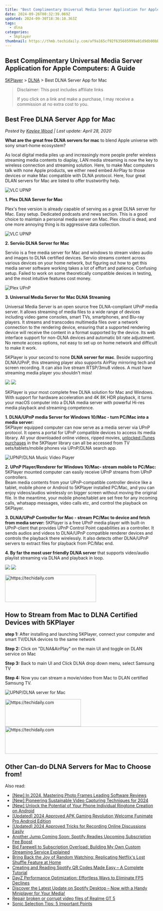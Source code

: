 ```yaml
---
title: "Best Complimentary Universal Media Server Application for Apple Computers: A Guide"
date: 2024-09-26T00:32:39.069Z
updated: 2024-09-30T18:36:10.363Z
tags:
  - dlna
categories:
  - 5kplayer
thumbnail: https://thmb.techidaily.com/af9a165cf92f635605999a01d9db00bb83502e778fa19e3b821f0bbc6f19d054.jpg
---
```


## Best Complimentary Universal Media Server Application for Apple Computers: A Guide

[5KPlayer](https://tools.techidaily.com/5kplayer/products/) \> [DLNA](https://tools.techidaily.com/5kplayer/dlna/) \> Best DLNA Server App for Mac

>  Disclaimer: This post includes affiliate links
>
>  If you click on a link and make a purchase, I may receive a commission at no extra cost to you.
>

## Best Free DLNA Server App for Mac

 _Posted by [Kaylee Wood](https://www.quora.com/profile/Amanda-Hu-21) | Last update: April 28, 2020_

**What are the great free DLNA servers for mac**  to blend Apple universe with sony smart-home ecosystem? 

As local digital media piles up and increasingly more people prefer wireless streaming media contents to diaplay, LAN media streaming is now the key to wireless connection and streaming solution. Here, to make Mac computers talk with none Apple products, we either need embed AirPlay to those devices or make Mac compatible with DLNA protocol. Here, four great DLAN servers for Mac are listed to offer trustworthy help. 

![VLC UPNP](https://www.5kplayer.com/dlna/../video-music-player/img/5kp-plex-player-icon-yxt-052501.jpg) 

**1\. Plex DLNA Server for Mac**

Plex's free version is already capable of serving as a great DLNA server for Mac. Easy setup. Dedicated podcasts and news section. This is a good choice to maintain a personal media server on Mac. Plex cloud is dead, and one more annoying thing is its aggressive data collection.

![VLC UPNP](http://icons.iconarchive.com/icons/papirus-team/papirus-apps/512/serviio-icon.png) 

**2\. Serviio DLNA Server for Mac**

Serviio is a free media server for Mac and windows to stream video audio and images to DLNA certified devices. Serviio streams content across various devices on your home network, but figuring out how to get this media server software working takes a lot of effort and patience. Confusing setup. Failed to work on some theoretically compatible devices in testing, and the most intuitive features cost money. 

![Plex UPnP](http://www.universalmediaserver.com/images/logo.jpg) 

**3\. Universal Media Server for Mac DLNA Streaming**

Universal Media Server is an open source free DLNA-compliant UPnP media server. It allows streaming of media files to a wide range of devices including video game consoles, smart TVs, smartphones, and Blu-ray players. It streams and transcodes multimedia files over a network connection to the rendering device, ensuring that a supported rendering device will receive the content in a format supported by the device. Its web interface support for non-DLNA devices and automatic bit rate adjustment. No remote access options, not easy to set up on home network and difficult to make it work. 

5KPlayer is your second to none **DLNA server for mac**. Beside supporting DLNA/UPnP, this streaming player also supports AirPlay mirroring tech and screen recording. It can also live stream RTSP/3mu8 videos. A must have streaming media player you shouldn't miss! 

[![](https://www.5kplayer.com/dlna/../button/freedownwhitewin.png)](https://tools.techidaily.com/5kplayer/products/) [![](https://www.5kplayer.com/dlna/../button/freedownbackmac.png)](https://tools.techidaily.com/5kplayer/products/) 

5KPlayer is your most complete free DLNA solution for Mac and Windows. With support for hardware acceleration and 4K 8K HDR playback, it turns your macOS computer into a DLNA media server with powerful Hi-res media playback and streaming competence.

**1\. DLNA/UPnP media Server for Windows 10/Mac - turn PC/Mac into a media server:**   
 5KPlayer equipped computer can now serve as a media server via UPnP protocol. It opens a portal for UPnP compatible devices to access its media library. All your downloaded online videos, ripped movies, [unlocked iTunes purchases](https://tools.techidaily.com/5kplayer/iphone-manager/) in the 5KPlayer library can all be accessed from TV sets/tablets/mobile phones via UPnP/DLNA search app. 

![UPNP/DLNA Music Video Player](https://www.5kplayer.com/dlna/img/1.png) 

**2\. UPnP Player/Renderer for Windows 10/Mac- stream mobile to PC/Mac:** 5KPlayer mounted computer can easily receive UPnP streams from UPnP controllers.  
 Beam media contents from your UPnP-compatible controller device like a tablet, mobile phone or Android to 5KPlayer installed PC/Mac, and you can enjoy videos/audios wirelessly on bigger screen without moving the original file. In the meantime, your mobile phone/tablet are set free for any incoming calls, whatsapp messages, video calls etc, and control the playback on 5KPlayer. 

**3\. DLNA/UPnP Controller for Mac - stream PC/Mac to device and fetch from media server:** 5KPlayer is a free UPnP media player with built-in UPnP-client that provides UPnP Control Point capabilities as a controller. It sends audios and videos to DLNA/UPnP compatible renderer devices and controls the playback there wirelessly. It also detects other DLNA/UPnP servers to extract files for playback from PC/Mac end. 

**4\. By far the most user friendly DLNA server**  that supports video/audio playlist streaming via DLNA and playback in loop. 

[![](https://www.5kplayer.com/dlna/../button/freedownwhitewin.png)](https://tools.techidaily.com/5kplayer/products/) [![](https://www.5kplayer.com/dlna/../button/freedownbackmac.png)](https://tools.techidaily.com/5kplayer/products/) 

<!-- affiliate ads begin -->
<a href="https://25home.pxf.io/c/5597632/2148646/16836" target="_top" id="2148646">
  <img src="//a.impactradius-go.com/display-ad/16836-2148646" border="0" alt="https://techidaily.com" width="300" height="90"/>
</a>
<img height="0" width="0" src="https://25home.pxf.io/i/5597632/2148646/16836" style="position:absolute;visibility:hidden;" border="0" />
<!-- affiliate ads end -->

## How to Stream from Mac to DLNA Certified Devices with 5KPlayer

**step 1:** After installing and launching 5KPlayer, connect your computer and smart TV/DLNA devices to the same network

**Step 2:** Click on "DLNA&AirPlay" on the main UI and toggle on DLAN service on Mac 

**Step 3:** Back to main UI and Click DLNA drop down menu, select Samsung TV

**Step 4:** Now you can stream a movie/video from Mac to DLAN certified Samsung TV. 

![UPNP/DLNA server for Mac](https://www.5kplayer.com/dlna/img/dlna-mac-to-tv.jpg)

<!-- affiliate ads begin -->
<a href="https://aligracehair.sjv.io/c/5597632/2135354/19272" target="_top" id="2135354">
  <img src="//a.impactradius-go.com/display-ad/19272-2135354" border="0" alt="https://techidaily.com" width="250" height="90"/>
</a>
<img height="0" width="0" src="https://aligracehair.sjv.io/i/5597632/2135354/19272" style="position:absolute;visibility:hidden;" border="0" />
<!-- affiliate ads end -->

<!-- affiliate ads begin -->
<a href="https://bluettiit.sjv.io/c/5597632/2148129/17093" target="_top" id="2148129">
  <img src="//a.impactradius-go.com/display-ad/17093-2148129" border="0" alt="https://techidaily.com" width="728" height="90"/>
</a>
<img height="0" width="0" src="https://bluettiit.sjv.io/i/5597632/2148129/17093" style="position:absolute;visibility:hidden;" border="0" />
<!-- affiliate ads end -->

## Other Can-do DLNA Servers for Mac to Choose from!

<ins class="adsbygoogle"
     style="display:block"
     data-ad-format="autorelaxed"
     data-ad-client="ca-pub-7571918770474297"
     data-ad-slot="1223367746"></ins>

<ins class="adsbygoogle"
     style="display:block"
     data-ad-client="ca-pub-7571918770474297"
     data-ad-slot="8358498916"
     data-ad-format="auto"
     data-full-width-responsive="true"></ins>

<span class="atpl-alsoreadstyle">Also read:</span>
<div><ul>
<li><a href="https://fox-hovers.techidaily.com/new-in-2024-mastering-photo-frames-leading-software-reviews/"><u>[New] In 2024, Mastering Photo Frames Leading Software Reviews</u></a></li>
<li><a href="https://video-screen-grab.techidaily.com/new-pioneering-sustainable-video-capturing-techniques-for-2024/"><u>[New] Pioneering Sustainable Video Capturing Techniques for 2024</u></a></li>
<li><a href="https://some-guidance.techidaily.com/new-unlock-the-potential-of-your-phone-individual-ringtone-creation-on-android/"><u>[New] Unlock the Potential of Your Phone Individual Ringtone Creation on Android</u></a></li>
<li><a href="https://vp-tips.techidaily.com/updated-2024-approved-apk-gaming-revolution-welcome-funimate-pro-android-edition/"><u>[Updated] 2024 Approved APK Gaming Revolution Welcome Funimate Pro Android Edition</u></a></li>
<li><a href="https://screen-recording.techidaily.com/updated-2024-approved-tricks-for-recording-online-discussions-easily/"><u>[Updated] 2024 Approved Tricks for Recording Online Discussions Easily</u></a></li>
<li><a href="https://media-tips.techidaily.com/another-jump-coming-soon-spotify-readies-upcoming-subscription-fee-boost/"><u>Another Jump Coming Soon: Spotify Readies Upcoming Subscription Fee Boost</u></a></li>
<li><a href="https://media-tips.techidaily.com/bid-farewell-to-subscription-overload-building-my-own-custom-streaming-service-explained/"><u>Bid Farewell to Subscription Overload: Building My Own Custom Streaming Service Explained</u></a></li>
<li><a href="https://media-tips.techidaily.com/bring-back-the-joy-of-random-watching-replicating-netflixs-lost-shuffle-feature-at-home/"><u>Bring Back the Joy of Random Watching: Replicating Netflix's Lost Shuffle Feature at Home</u></a></li>
<li><a href="https://media-tips.techidaily.com/creating-and-reading-spotify-qr-codes-made-easy-a-complete-tutorial/"><u>Creating and Reading Spotify QR Codes Made Easy – A Complete Tutorial</u></a></li>
<li><a href="https://win-blog.techidaily.com/dayz-performance-optimization-effortless-ways-to-eliminate-fps-declines/"><u>DayZ Performance Optimization: Effortless Ways to Eliminate FPS Declines</u></a></li>
<li><a href="https://media-tips.techidaily.com/discover-the-latest-update-on-spotify-desktop-now-with-a-handy-miniplayer-for-your-media/"><u>Discover the Latest Update on Spotify Desktop – Now with a Handy Miniplayer for Your Media!</u></a></li>
<li><a href="https://techidaily.com/repair-broken-or-corrupt-video-files-of-realme-gt-5-by-stellar-video-repair-mobile-video-repair/"><u>Repair broken or corrupt video files of Realme GT 5</u></a></li>
<li><a href="https://buynow-info.techidaily.com/sonic-selection-tips-5-important-points/"><u>Sonic Selection Tips: 5 Important Points</u></a></li>
</ul></div>

